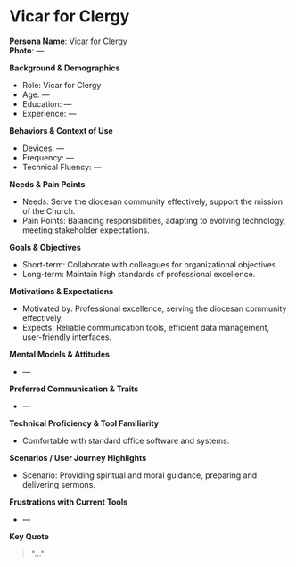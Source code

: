 # Vicar for Clergy

**Persona Name**: Vicar for Clergy  
**Photo**: —  

**Background & Demographics**  
- Role: Vicar for Clergy  
- Age: —  
- Education: —  
- Experience: —  

**Behaviors & Context of Use**  
- Devices: —  
- Frequency: —  
- Technical Fluency: —  

**Needs & Pain Points**  
- Needs: Serve the diocesan community effectively, support the mission of the Church.  
- Pain Points: Balancing responsibilities, adapting to evolving technology, meeting stakeholder expectations.  

**Goals & Objectives**  
- Short-term: Collaborate with colleagues for organizational objectives.  
- Long-term: Maintain high standards of professional excellence.  

**Motivations & Expectations**  
- Motivated by: Professional excellence, serving the diocesan community effectively.  
- Expects: Reliable communication tools, efficient data management, user-friendly interfaces.  

**Mental Models & Attitudes**  
- —  

**Preferred Communication & Traits**  
- —  

**Technical Proficiency & Tool Familiarity**  
- Comfortable with standard office software and systems.  

**Scenarios / User Journey Highlights**  
- Scenario: Providing spiritual and moral guidance, preparing and delivering sermons.  

**Frustrations with Current Tools**  
- —  

**Key Quote**  
> "…"  